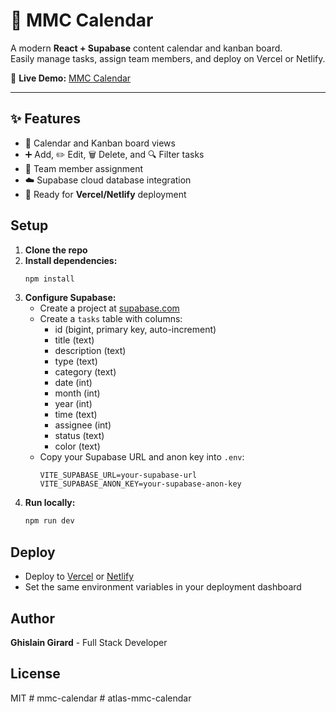 # 📅 MMC Calendar

A modern **React + Supabase** content calendar and kanban board.  
Easily manage tasks, assign team members, and deploy on Vercel or Netlify.

🔗 **Live Demo:** [MMC Calendar](https://ghislaingirard.github.io/mmc-calendar/)

---

## ✨ Features
- 📆 Calendar and Kanban board views  
- ➕ Add, ✏️ Edit, 🗑️ Delete, and 🔍 Filter tasks  
- 👥 Team member assignment  
- ☁️ Supabase cloud database integration  
- 🚀 Ready for **Vercel/Netlify** deployment  

## Setup

1. **Clone the repo**
2. **Install dependencies:**
   ```bash
   npm install
   ```
3. **Configure Supabase:**
   - Create a project at [supabase.com](https://supabase.com/)
   - Create a `tasks` table with columns:
     - id (bigint, primary key, auto-increment)
     - title (text)
     - description (text)
     - type (text)
     - category (text)
     - date (int)
     - month (int)
     - year (int)
     - time (text)
     - assignee (int)
     - status (text)
     - color (text)
   - Copy your Supabase URL and anon key into `.env`:
     ```env
     VITE_SUPABASE_URL=your-supabase-url
     VITE_SUPABASE_ANON_KEY=your-supabase-anon-key
     ```
4. **Run locally:**
   ```bash
   npm run dev
   ```

## Deploy

- Deploy to [Vercel](https://vercel.com/) or [Netlify](https://netlify.com/)
- Set the same environment variables in your deployment dashboard

## Author
**Ghislain Girard** - Full Stack Developer

## License
MIT #   m m c - c a l e n d a r 
 
 #   a t l a s - m m c - c a l e n d a r 
 
 
